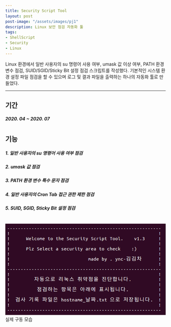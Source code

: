 ```yaml
---
title: Security Script Tool
layout: post
post-image: "/assets/images/pj1"
description: Linux 보안 점검 자동화 툴
tags:
- ShellScript
- Security
- Linux
---
```


Linux 환경에서 일반 사용자의 su 명령어 사용 여부, umask 값 이상 여부, PATH 환경 변수 점검, SUID/SGID/Sticky Bit 설정 점검 스크립트를 작성했다. 기본적인 시스템 환경 설정 파일 점검을 할 수 있으며 로그 및 결과 파일을 출력하는 하나의 자동화 툴로 만들었다.

---

## 기간
##### 2020. 04 ~ 2020. 07
#

## 기능
##### 1. 일반 사용자의 su 명령어 사용 여부 점검
##### 2. umask 값 점검
##### 3. PATH 환경 변수 특수 문자 점검
##### 4. 일반 사용자의 Cron Tab 접근 권한 제한 점검
##### 5. SUID, SGID, Sticky Bit 설정 점검
#
![Tool img](/assets/images/pj1-1.png)
실제 구동 모습

